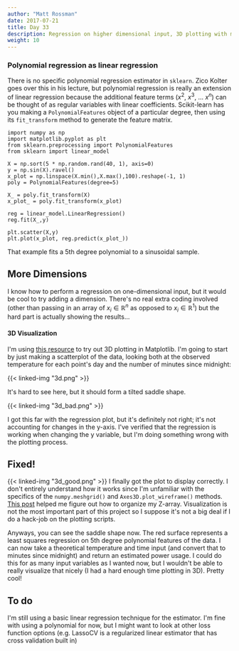 ```yaml
---
author: "Matt Rossman"
date: 2017-07-21
title: Day 33
description: Regression on higher dimensional input, 3D plotting with mplot3d
weight: 10
---
```


### Polynomial regression as linear regression
There is no specific polynomial regression estimator in `sklearn`. Zico Kolter goes over this in his lecture, but polynomial regression is really an extension of linear regression because the additional feature terms ($x^2$, $x^3$, ... $x^n$) can be thought of as regular variables with linear coefficients. Scikit-learn has you making a `PolynomialFeatures` object of a particular degree, then using its `fit_transform` method to generate the feature matrix.

	import numpy as np
	import matplotlib.pyplot as plt
	from sklearn.preprocessing import PolynomialFeatures
	from sklearn import linear_model

	X = np.sort(5 * np.random.rand(40, 1), axis=0)
	y = np.sin(X).ravel()
	x_plot = np.linspace(X.min(),X.max(),100).reshape(-1, 1)
	poly = PolynomialFeatures(degree=5)

	X_ = poly.fit_transform(X)
	x_plot_ = poly.fit_transform(x_plot)

	reg = linear_model.LinearRegression()
	reg.fit(X_,y)

	plt.scatter(X,y)
	plt.plot(x_plot, reg.predict(x_plot_))

That example fits a 5th degree polynomial to a sinusoidal sample.

## More Dimensions
I know how to perform a regression on one-dimensional input, but it would be cool to try adding a dimension. There's no real extra coding involved (other than passing in an array of $x_i \in \mathbb{R}^n$ as opposed to $x_i \in \mathbb{R}^1$) but the hard part is actually showing the results...

#### 3D Visualization
I'm using [this resource](https://matplotlib.org/mpl_toolkits/mplot3d/tutorial.html) to try out 3D plotting in Matplotlib. I'm going to start by just making a scatterplot of the data, looking both at the observed temperature for each point's day and the number of minutes since midnight:

{{< linked-img "3d.png" >}}

It's hard to see here, but it should form a tilted saddle shape.

{{< linked-img "3d_bad.png" >}}

I got this far with the regression plot, but it's definitely not right; it's not accounting for changes in the y-axis. I've verified that the regression is working when changing the y variable, but I'm doing something wrong with the plotting process.

## Fixed!
{{< linked-img "3d_good.png" >}}
I finally got the plot to display correctly. I don't entirely understand how it works since I'm unfamiliar with the specifics of the `numpy.meshgrid()` and `Axes3D.plot_wireframe()` methods. [This post](https://stackoverflow.com/a/9153138) helped me figure out how to organize my Z-array. Visualization is not the most important part of this project so I suppose it's not a big deal if I do a hack-job on the plotting scripts.

Anyways, you can see the saddle shape now. The red surface represents a least squares regression on 5th degree polynomial features of the data. I can now take a theoretical temperature and time input (and convert that to minutes since midnight) and return an estimated power usage. I could do this for as many input variables as I wanted now, but I wouldn't be able to really visualize that nicely (I had a hard enough time plotting in 3D). Pretty cool!

## To do
I'm still using a basic linear regression technique for the estimator. I'm fine with using a polynomial for now, but I might want to look at other loss function options (e.g. LassoCV is a regularized linear estimator that has cross validation built in)
